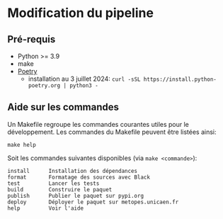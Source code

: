 # Modification du pipeline

## Pré-requis

- Python >= 3.9
- make
- [Poetry](https://python-poetry.org) 
  - installation au 3 juillet 2024: `curl -sSL https://install.python-poetry.org | python3 -`

## Aide sur les commandes

Un Makefile regroupe les commandes courantes utiles pour le développement.
Les commandes du Makefile peuvent être listées ainsi:

    make help

Soit les commandes suivantes disponibles (via `make <commande>`):

    install      Installation des dépendances
    format       Formatage des sources avec Black
    test         Lancer les tests
    build        Construire le paquet
    publish      Publier le paquet sur pypi.org
    deploy       Déployer le paquet sur metopes.unicaen.fr
    help         Voir l'aide
